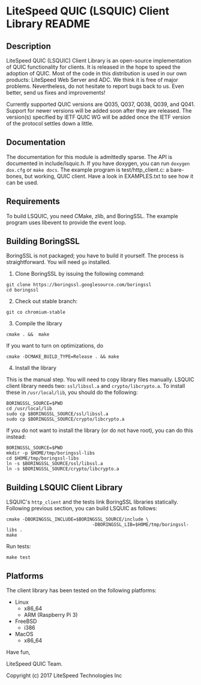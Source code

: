 LiteSpeed QUIC (LSQUIC) Client Library README
=============================================

Description
-----------

LiteSpeed QUIC (LSQUIC) Client Library is an open-source implementation
of QUIC functionality for clients.  It is released in the hope to speed
the adoption of QUIC.  Most of the code in this distribution is used in
our own products: LiteSpeed Web Server and ADC.  We think it is free of
major problems.  Nevertheless, do not hesitate to report bugs back to us.
Even better, send us fixes and improvements!

Currently supported QUIC versions are Q035, Q037, Q038, Q039, and Q041.
Support for newer versions will be added soon after they are released.
The version(s) specified by IETF QUIC WG will be added once the IETF
version of the protocol settles down a little.

Documentation
-------------

The documentation for this module is admittedly sparse.  The API is
documented in include/lsquic.h.  If you have doxygen, you can run
`doxygen dox.cfg` or `make docs`.  The example program is
test/http_client.c: a bare-bones, but working, QUIC client.  Have a look
in EXAMPLES.txt to see how it can be used.

Requirements
------------

To build LSQUIC, you need CMake, zlib, and BoringSSL.  The example program
uses libevent to provide the event loop.

Building BoringSSL
------------------

BoringSSL is not packaged; you have to build it yourself.  The process is
straightforward.  You will need `go` installed.

1. Clone BoringSSL by issuing the following command:

```
git clone https://boringssl.googlesource.com/boringssl
cd boringssl
```

2. Check out stable branch:

```
git co chromium-stable
```

3. Compile the library

```
cmake . &&  make
```

If you want to turn on optimizations, do

```
cmake -DCMAKE_BUILD_TYPE=Release . && make
```

4. Install the library

This is the manual step.  You will need to copy library files manually.
LSQUIC client library needs two: `ssl/libssl.a` and `crypto/libcrypto.a`.
To install these in `/usr/local/lib`, you should do the following:

```
BORINGSSL_SOURCE=$PWD
cd /usr/local/lib
sudo cp $BORINGSSL_SOURCE/ssl/libssl.a
sudo cp $BORINGSSL_SOURCE/crypto/libcrypto.a
```

If you do not want to install the library (or do not have root), you
can do this instead:

```
BORINGSSL_SOURCE=$PWD
mkdir -p $HOME/tmp/boringssl-libs
cd $HOME/tmp/boringssl-libs
ln -s $BORINGSSL_SOURCE/ssl/libssl.a
ln -s $BORINGSSL_SOURCE/crypto/libcrypto.a
```

Building LSQUIC Client Library
------------------------------

LSQUIC's `http_client` and the tests link BoringSSL libraries statically.
Following previous section, you can build LSQUIC as follows:

```
cmake -DBORINGSSL_INCLUDE=$BORINGSSL_SOURCE/include \
                                -DBORINGSSL_LIB=$HOME/tmp/boringssl-libs .
make
```

Run tests:

```
make test
```

Platforms
---------

The client library has been tested on the following platforms:
- Linux
  - x86_64
  - ARM (Raspberry Pi 3)
- FreeBSD
  - i386
- MacOS
  - x86_64

Have fun,

LiteSpeed QUIC Team.

Copyright (c) 2017 LiteSpeed Technologies Inc
